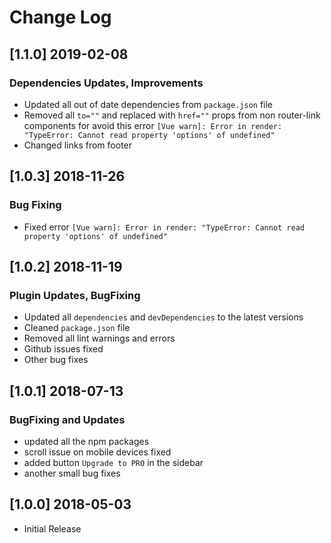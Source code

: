 # Change Log

## [1.1.0] 2019-02-08
### Dependencies Updates, Improvements
- Updated all out of date dependencies from `package.json` file
- Removed all `to=""` and replaced with `href=""` props from non router-link components for avoid this error `[Vue warn]: Error in render: "TypeError: Cannot read property 'options' of undefined"`
- Changed links from footer

## [1.0.3] 2018-11-26
### Bug Fixing
- Fixed error `[Vue warn]: Error in render: "TypeError: Cannot read property 'options' of undefined"`

## [1.0.2] 2018-11-19
### Plugin Updates, BugFixing
- Updated all `dependencies` and `devDependencies` to the latest versions
- Cleaned `package.json` file
- Removed all lint warnings and errors
- Github issues fixed
- Other bug fixes

## [1.0.1] 2018-07-13
### BugFixing and Updates
- updated all the npm packages
- scroll issue on mobile devices fixed
- added button `Upgrade to PRO` in the sidebar
- another small bug fixes

## [1.0.0] 2018-05-03
- Initial Release
